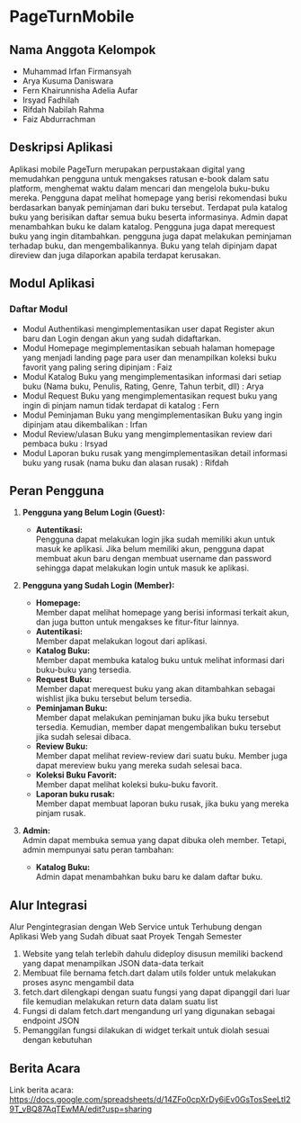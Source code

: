 # PageTurnMobile

## Nama Anggota Kelompok

- Muhammad Irfan Firmansyah
- Arya Kusuma Daniswara
- Fern Khairunnisha Adelia Aufar
- Irsyad Fadhilah
- Rifdah Nabilah Rahma
- Faiz Abdurrachman

## Deskripsi Aplikasi

Aplikasi mobile PageTurn merupakan perpustakaan digital yang memudahkan pengguna untuk mengakses ratusan e-book dalam satu platform, menghemat waktu dalam mencari dan mengelola buku-buku mereka. Pengguna dapat melihat homepage yang berisi rekomendasi buku berdasarkan banyak peminjaman dari buku tersebut. Terdapat pula katalog buku yang berisikan daftar semua buku beserta informasinya. Admin dapat menambahkan buku ke dalam katalog. Pengguna juga dapat merequest buku yang ingin ditambahkan. pengguna juga dapat melakukan peminjaman terhadap buku, dan mengembalikannya. Buku yang telah dipinjam dapat direview dan juga dilaporkan apabila terdapat kerusakan.

## Modul Aplikasi

### Daftar Modul
- Modul Authentikasi mengimplementasikan user dapat Register akun baru dan Login dengan akun yang sudah didaftarkan.
- Modul Homepage megimplementasikan sebuah halaman homepage yang menjadi landing page para user dan menampilkan koleksi buku favorit yang paling sering dipinjam : Faiz 
- Modul Katalog Buku yang mengimplementasikan informasi dari setiap buku (Nama buku, Penulis, Rating, Genre, Tahun terbit, dll) : Arya
- Modul Request Buku yang mengimplementasikan request buku yang ingin di pinjam namun tidak terdapat di katalog : Fern
- Modul Peminjaman Buku yang mengimplementasikan Buku yang ingin dipinjam atau dikembalikan : Irfan
- Modul Review/ulasan Buku yang mengimplementasikan review dari pembaca buku : Irsyad
- Modul Laporan buku rusak yang mengimplementasikan detail informasi buku yang rusak (nama buku dan alasan rusak) : Rifdah

## Peran Pengguna

1. **Pengguna yang Belum Login (Guest):** <br>
    - **Autentikasi:** <br/>
      Pengguna dapat melakukan login jika sudah memiliki akun untuk masuk ke aplikasi. Jika belum memiliki akun, pengguna dapat membuat akun baru dengan membuat username dan password sehingga dapat melakukan login untuk masuk ke aplikasi.

2. **Pengguna yang Sudah Login (Member):** <br>
    - **Homepage:** <br/>
      Member dapat melihat homepage yang berisi informasi terkait akun, dan juga button untuk mengakses ke fitur-fitur lainnya.
    - **Autentikasi:** <br>
      Member dapat melakukan logout dari aplikasi.
    - **Katalog Buku:** <br>
      Member dapat membuka katalog buku untuk melihat informasi dari buku-buku yang tersedia.
    - **Request Buku:** <br>
      Member dapat merequest buku yang akan ditambahkan sebagai wishlist jika buku tersebut belum tersedia.
    - **Peminjaman Buku:** <br>
      Member dapat melakukan peminjaman buku jika buku tersebut tersedia. Kemudian, member dapat mengembalikan buku tersebut jika sudah selesai dibaca.
    - **Review Buku:** <br>
      Member dapat melihat review-review dari suatu buku. Member juga dapat mereview buku yang mereka sudah selesai baca. 
    - **Koleksi Buku Favorit:** <br>
      Member dapat melihat koleksi buku-buku favorit.   
    - **Laporan buku rusak:** <br>
      Member dapat membuat laporan buku rusak, jika buku yang mereka pinjam rusak.

3. **Admin:** <br>
   Admin dapat membuka semua yang dapat dibuka oleh member. Tetapi, admin mempunyai satu peran tambahan:
     - **Katalog Buku:** <br>
       Admin dapat menambahkan buku baru ke dalam daftar buku.

## Alur Integrasi 
Alur Pengintegrasian dengan Web Service untuk Terhubung dengan Aplikasi Web yang Sudah dibuat saat Proyek Tengah Semester

1. Website yang telah terlebih dahulu dideploy disusun memiliki backend yang dapat menampilkan JSON data-data terkait
2. Membuat file bernama fetch.dart dalam utils folder untuk melakukan proses async mengambil data
3. fetch.dart dilengkapi dengan suatu fungsi yang dapat dipanggil dari luar file kemudian melakukan return data dalam suatu list
4. Fungsi di dalam fetch.dart mengandung url yang digunakan sebagai endpoint JSON
5. Pemanggilan fungsi dilakukan di widget terkait untuk diolah sesuai dengan kebutuhan


## Berita Acara
Link berita acara: https://docs.google.com/spreadsheets/d/14ZFo0cpXrDy6iEv0GsTosSeeLtI29T_vBQ87AqTEwMA/edit?usp=sharing
